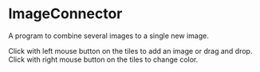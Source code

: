 # ImageConnector
 
A program to combine several images to a single new image.

Click with left mouse button on the tiles to add an image or drag and drop.
Click with right mouse button on the tiles to change color.

